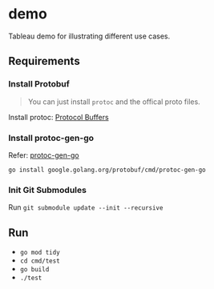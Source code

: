 # demo

Tableau demo for illustrating different use cases.

## Requirements

### Install Protobuf

> You can just install `protoc` and the offical proto files.

Install protoc: [Protocol Buffers](https://github.com/protocolbuffers/protobuf/releases/latest)

### Install protoc-gen-go

Refer: [protoc-gen-go](https://github.com/protocolbuffers/protobuf-go)
```
go install google.golang.org/protobuf/cmd/protoc-gen-go
```

### Init Git Submodules

Run `git submodule update --init --recursive`

## Run

- `go mod tidy`
- `cd cmd/test`
- `go build`
- `./test`
